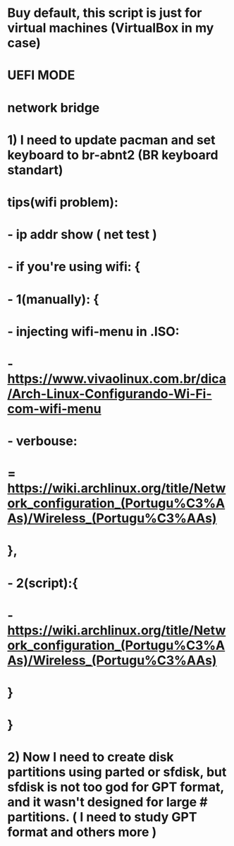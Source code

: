 # Buy default, this script is just for virtual machines (VirtualBox in my case)
# UEFI MODE
# network bridge


# 1) I need to update pacman and set keyboard to br-abnt2 (BR keyboard standart)
#
# tips(wifi problem):
#   - ip addr show ( net test )
#   - if you're using wifi: {
#       - 1(manually): {
#           - injecting wifi-menu in .ISO:
#               - https://www.vivaolinux.com.br/dica/Arch-Linux-Configurando-Wi-Fi-com-wifi-menu     
#           - verbouse: 
#               = https://wiki.archlinux.org/title/Network_configuration_(Portugu%C3%AAs)/Wireless_(Portugu%C3%AAs)         
#       },
#       - 2(script):{
#            - https://wiki.archlinux.org/title/Network_configuration_(Portugu%C3%AAs)/Wireless_(Portugu%C3%AAs)
#       } 
#   }
#
# 2) Now I need to create disk partitions using parted or sfdisk, but sfdisk is not too god for GPT format, and it wasn't designed for large    # partitions. ( I need to study GPT format and others more )
#
#
#
#
#
#
#
#
#
#
#
#
#
#